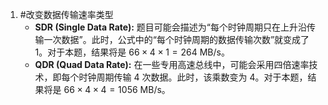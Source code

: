 1. #改变数据传输速率类型   
    * **SDR (Single Data Rate):** 题目可能会描述为“每个时钟周期只在上升沿传输一次数据”。此时，公式中的“每个时钟周期的数据传输次数”就变成了 1。对于本题，结果将是 $66 \times 4 \times 1 = 264 \text{ MB/s}$。
    *   **QDR (Quad Data Rate):** 在一些专用高速总线中，可能会采用四倍速率技术，即每个时钟周期传输 4 次数据。此时，该乘数变为 4。对于本题，结果将是 $66 \times 4 \times 4 = 1056 \text{ MB/s}$。
